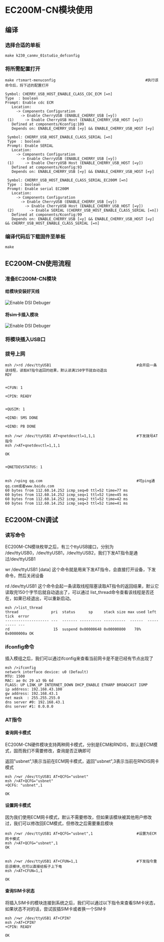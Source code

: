 # EC200M-CN模块使用

## 编译

### 选择合适的单板

``` shell
make k230_canmv_01studio_defconfig
```

### 将所需配置打开

``` shell
make rtsmart-menuconfig                                         #执行该命令后，将下述的配置打开
```

``` shell
Symbol: CHERRY_USB_HOST_ENABLE_CLASS_CDC_ECM [=n]
Type  : boolean
Prompt: Enable cdc ECM
   Location:
     -> Components Configuration
       -> Enable CherryUSB (ENABLE_CHERRY_USB [=y])
 (1)     -> Enable CherryUSB Host (ENABLE_CHERRY_USB_HOST [=y])
   Defined at components/Kconfig:109
   Depends on: ENABLE_CHERRY_USB [=y] && ENABLE_CHERRY_USB_HOST [=y] 
```

``` shell
 Symbol: CHERRY_USB_HOST_ENABLE_CLASS_SERIAL [=n]
 Type  : boolean
 Prompt: Enable SERIAL
   Location:
     -> Components Configuration
       -> Enable CherryUSB (ENABLE_CHERRY_USB [=y])
 (1)     -> Enable CherryUSB Host (ENABLE_CHERRY_USB_HOST [=y])
   Defined at components/Kconfig:93
   Depends on: ENABLE_CHERRY_USB [=y] && ENABLE_CHERRY_USB_HOST [=y]

 Symbol: CHERRY_USB_HOST_ENABLE_CLASS_SERIAL_EC200M [=n]
 Type  : boolean
 Prompt: Enable serial EC200M
   Location:
     -> Components Configuration
       -> Enable CherryUSB (ENABLE_CHERRY_USB [=y])
         -> Enable CherryUSB Host (ENABLE_CHERRY_USB_HOST [=y])
 (2)       -> Enable SERIAL (CHERRY_USB_HOST_ENABLE_CLASS_SERIAL [=n])
   Defined at components/Kconfig:99
   Depends on: ENABLE_CHERRY_USB [=y] && ENABLE_CHERRY_USB_HOST [=y] && CHERRY_USB_HOST_ENABLE_CLASS_SERIAL [=n] 
```

### 编译代码后下载固件至单板

``` shell
make
```

## EC200M-CN使用流程

### 准备EC200M-CN模块

#### 给模块安装好天线

![Enable DSI Debuger](https://www.kendryte.com/api/post/attachment?id=481)

#### 将sim卡插入模块

![Enable DSI Debuger](https://www.kendryte.com/api/post/attachment?id=480)

### 将模块插入USB口

### 拨号上网

``` shell
msh />rd /dev/ttyUSB1                                       #会开启一条读线程，读取AT指令返回的结果，默认读满150字节就自动退出
RDY


+CFUN: 1

+CPIN: READY


+QUSIM: 1

+QIND: SMS DONE

+QIND: PB DONE

msh />wr /dev/ttyUSB1 AT+qnetdevctl=1,1,1                   #下发拨号AT指令
msh />AT+qnetdevctl=1,1,1

OK


+QNETDEVSTATUS: 1


msh />ping qq.com                                           #可ping通qq.com或者www.baidu.com
60 bytes from 112.60.14.252 icmp_seq=0 ttl=52 time=77 ms
60 bytes from 112.60.14.252 icmp_seq=1 ttl=52 time=45 ms
60 bytes from 112.60.14.252 icmp_seq=2 ttl=52 time=42 ms
60 bytes from 112.60.14.252 icmp_seq=3 ttl=52 time=41 ms
```

## EC200M-CN调试

### 读写命令

EC200M-CN模块枚举之后，有三个ttyUSB接口，分别为 /dev/ttyUSB0，/dev/ttyUSB1，/dev/ttyUSB2，我们下发AT指令是通过/dev/ttyUSB1

wr /dev/ttyUSB1 [data] 这个命令就是用来下发AT指令，会直接打开设备，下发命令，然后关闭设备

rd /dev/ttyUSB1 这个命令会起一条读取线程阻塞读取AT指令的返回结果，默认它读取完150个字节后就自动退出了，可以通过 list_thread命令查看该线程是否还在，如果已经退出，可以重新启动。

``` shell
msh />list_thread
thread               pri  status      sp     stack size max used left tick  error
-------------------- ---  ------- ---------- ----------  ------  ---------- ---
rd                    15  suspend 0x00000648 0x00000800    78%   0x0000000a OK
```

### ifconfig命令

插入模组之后，我们可以通过ifconfig来查看当前网卡是不是已经有节点出现了

``` shell
msh />ifconfig
network interface device: u0 (Default)
MTU: 1500
MAC: ae 0c 29 a3 9b 6d
FLAGS: UP LINK_UP INTERNET_DOWN DHCP_ENABLE ETHARP BROADCAST IGMP
ip address: 192.168.43.100
gw address: 192.168.43.1
net mask  : 255.255.255.0
dns server #0: 192.168.43.1
dns server #1: 0.0.0.0
```

### AT指令

#### 查询网卡模式

EC200M-CN硬件模块支持两种网卡模式，分别是ECM和RNDIS，默认是ECM模式，固而我们不需要修改，查询是否正确即可

返回"usbnet",1表示当前在ECM网卡模式，返回"usbnet",3表示当前在RNDIS网卡模式

``` shell
msh />wr /dev/ttyUSB1 AT+QCFG="usbnet"
msh />AT+QCFG="usbnet"
+QCFG: "usbnet",1

OK

```

#### 设置网卡模式

因为我们使用ECM网卡模式，默认不需要修改，但如果该模块被其他用户修改过，我们可以修改回ECM模式，但修改之后需要重启模块

``` shell
msh />wr /dev/ttyUSB1 AT+QCFG="usbnet",1                    #设置为ECM网卡模式
msh />AT+QCFG="usbnet",1
OK


msh />wr /dev/ttyUSB1 AT+CFUN=1,1                           #下发指令重启该模块,也可以直接给板子上下电
msh />AT+CFUN=1,1

OK

```

#### 查询SIM卡状态

将插入SIM卡的模块连接到系统之后，我们可以通过以下指令来查看SIM卡状态，如果状态不对的话，尝试拔插SIM卡或者换一个SIM卡

``` shell
msh />wr /dev/ttyUSB1 AT+CPIN?
msh />AT+CPIN?
+CPIN: READY

OK

```
